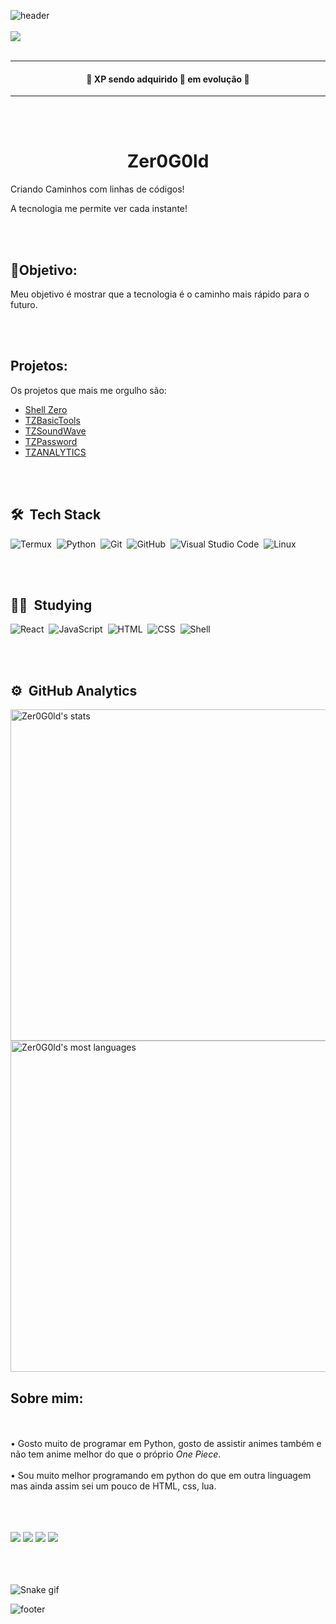 ![header](https://capsule-render.vercel.app/api?type=wave&color=gradient&height=150&section=header)
<br><br>
<img src="https://img.shields.io/static/v1?label=Blog&message=Odin-Hat&color=7159c1&style=for-the-badge&logo=ghost" href="https://www.linkedin.com/in/matheus-torres-b7314b234/"/>
<br><br>

-----
<h4 align="center"> 
	🚧  XP sendo adquirido 🚀 em evolução  🚧
</h4>

-------
<br><br>
<h1 align="center">Zer0G0ld</h1>
<p align=center">Criando Caminhos com linhas de códigos!</p>
<p align=center">A tecnologia me permite ver cada instante!</p>

<br><br>
## 📌Objetivo: 
Meu objetivo é mostrar que a tecnologia é o caminho mais rápido para o futuro.

<br><br>
## Projetos:
Os projetos que mais me orgulho são: 
- [Shell Zero](https://github.com/Zer0G0ld/ShellZero)
- [TZBasicTools](https://github.com/Zer0G0ld/TZBasicTools)
- [TZSoundWave](https://github.com/Zer0G0ld/TZSoundwave)
- [TZPassword](https://github.com/Zer0G0ld/TZPassword)
- [TZANALYTICS](https://github.com/Zer0G0ld/TZANALYTICS)

<br></br>
## 🛠 &nbsp;Tech Stack

![Termux](https://img.shields.io/badge/-Termux-05122A?style=flat&logo=termux)&nbsp;
![Python](https://img.shields.io/badge/-Python-05122A?style=flat&logo=python)&nbsp;
![Git](https://img.shields.io/badge/-Git-05122A?style=flat&logo=git)&nbsp;
![GitHub](https://img.shields.io/badge/-GitHub-05122A?style=flat&logo=github)&nbsp;
![Visual Studio Code](https://img.shields.io/badge/-Visual%20Studio%20Code-05122A?style=flat&logo=visual-studio-code&logoColor=007ACC)&nbsp;
![Linux](https://img.shields.io/badge/-Linux-05122A?style=flat&logo=linux)&nbsp;

<br><br>
## 👨‍💻 &nbsp;Studying

![React](https://img.shields.io/badge/-React-05122A?style=flat&logo=react)&nbsp;
![JavaScript](https://img.shields.io/badge/-JavaScript-05122A?style=flat&logo=javascript)&nbsp;
![HTML](https://img.shields.io/badge/-HTML-05122A?style=flat&logo=HTML5)&nbsp;
![CSS](https://img.shields.io/badge/-CSS-05122A?style=flat&logo=CSS3&logoColor=1572B6)&nbsp;
![Shell](https://img.shields.io/badge/-Shell-05122A?style=flat&logo=Shell)&nbsp;

<br><br>

## ⚙️ &nbsp;GitHub Analytics

<p align="left">
<img width="530em" src="https://github-readme-stats.vercel.app/api?username=Zer0G0ld&show_icons=true&theme=vision-friendly-dark" alt="Zer0G0ld's stats"/>
<img width="530em" src="https://github-readme-stats.vercel.app/api/top-langs/?username=Zer0G0ld&layout=compact&theme=vision-friendly-dark" alt="Zer0G0ld's most languages"/>
</p>

## Sobre mim:
<br><br>
• Gosto muito de programar em Python, gosto de assistir animes também e não tem anime melhor do que o próprio *One Piece*.
<br><br>
• Sou muito melhor programando em python do que em outra linguagem mas ainda assim sei um pouco de HTML, css, lua.
<br><br>
<div>
<br><br>
  <a href="https://www.instagram.com/theuz_god000/" target="_blank"><img src="https://img.shields.io/badge/-Instagram-%23E4405F?style=for-the-badge&logo=instagram&logoColor=white" target="_blank"></a>
   <a href="https://discord.com/channels/@me" target="_blank"><img src="https://img.shields.io/badge/Discord-7289DA?style=for-the-badge&logo=discord&logoColor=white" target="_blank"></a> 
   <a href = "mailto: theuz321torres@hotmail.com"><img src="https://img.shields.io/badge/-Gmail-%23333?style=for-the-badge&logo=gmail&logoColor=white" target="_blank"></a>
  <a href="https://www.linkedin.com/mwlite/in/matheus-torres-b7314b234" target="_blank"><img src="https://img.shields.io/badge/-LinkedIn-%230077B5?style=for-the-badge&logo=linkedin&logoColor=white" target="_blank"></a>
<br><br>
</div>
<br><br>

![Snake gif](https://github.com/Odin-Hat/Odin-Hat/output/github-contribution-grid-snake.svg)

![footer](https://capsule-render.vercel.app/api?type=wave&color=gradient&height=150&section=footer)
